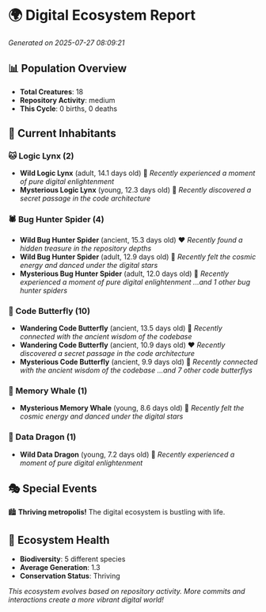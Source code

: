 # 🌍 Digital Ecosystem Report
*Generated on 2025-07-27 08:09:21*

## 📊 Population Overview
- **Total Creatures**: 18
- **Repository Activity**: medium
- **This Cycle**: 0 births, 0 deaths

## 👥 Current Inhabitants

### 🐱 Logic Lynx (2)
- **Wild Logic Lynx** (adult, 14.1 days old) 💚
  *Recently experienced a moment of pure digital enlightenment*
- **Mysterious Logic Lynx** (young, 12.3 days old) 💛
  *Recently discovered a secret passage in the code architecture*

### 🕷️ Bug Hunter Spider (4)
- **Wild Bug Hunter Spider** (ancient, 15.3 days old) ❤️
  *Recently found a hidden treasure in the repository depths*
- **Wild Bug Hunter Spider** (adult, 12.9 days old) 💚
  *Recently felt the cosmic energy and danced under the digital stars*
- **Mysterious Bug Hunter Spider** (adult, 12.0 days old) 💛
  *Recently experienced a moment of pure digital enlightenment*
  *...and 1 other bug hunter spiders*

### 🦋 Code Butterfly (10)
- **Wandering Code Butterfly** (ancient, 13.5 days old) 💛
  *Recently connected with the ancient wisdom of the codebase*
- **Wandering Code Butterfly** (ancient, 10.9 days old) ❤️
  *Recently discovered a secret passage in the code architecture*
- **Mysterious Code Butterfly** (ancient, 9.9 days old) 💚
  *Recently connected with the ancient wisdom of the codebase*
  *...and 7 other code butterflys*

### 🐋 Memory Whale (1)
- **Mysterious Memory Whale** (young, 8.6 days old) 💚
  *Recently felt the cosmic energy and danced under the digital stars*

### 🐉 Data Dragon (1)
- **Wild Data Dragon** (young, 7.2 days old) 💚
  *Recently experienced a moment of pure digital enlightenment*

## 🎭 Special Events

🏙️ **Thriving metropolis!** The digital ecosystem is bustling with life.

## 🔬 Ecosystem Health
- **Biodiversity**: 5 different species
- **Average Generation**: 1.3
- **Conservation Status**: Thriving

*This ecosystem evolves based on repository activity. More commits and interactions create a more vibrant digital world!*